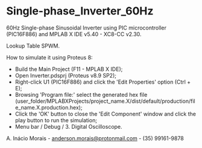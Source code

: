 # Single-phase_Inverter_60Hz
60Hz Single-phase Sinusoidal Inverter using PIC microcontroller (PIC16F886) and MPLAB X IDE v5.40 - XC8-CC v2.30.

Lookup Table SPWM.

How to simulate it using Proteus 8:

- Build the Main Project (F11 - MPLAB X IDE);
- Open Inverter.pdsprj (Proteus v8.9 SP2);
- Right-click U1 (PIC16F886) and click the 'Edit Properties' option (Ctrl + E);
- Browsing 'Program file:' select the generated hex file (user_folder/MPLABXProjects/project_name.X/dist/default/production/file_name.X.production.hex);
- Click the 'OK' button to close the 'Edit Component' window and click the play button to run the simulation;
- Menu bar / Debug / 3. Digital Oscilloscope.

A. Inácio Morais - anderson.morais@protonmail.com - (35) 99161-9878
